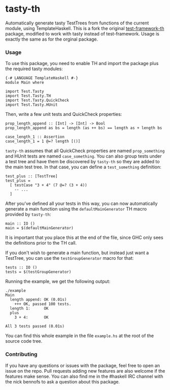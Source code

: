 # tasty-th

Automatically generate tasty TestTrees from functions of the current module, using TemplateHaskell.
This is a fork the original [test-framework-th](https://github.com/finnsson/test-generator) package, modified to work with tasty instead of test-framework. Usage is exactly the same as for the orginal package.

### Usage

To use this package, you need to enable TH and import the package plus the required tasty modules:

```
{-# LANGUAGE TemplateHaskell #-}
module Main where

import Test.Tasty
import Test.Tasty.TH
import Test.Tasty.QuickCheck
import Test.Tasty.HUnit
```

Then, write a few unit tests and QuickCheck properties:

```
prop_length_append :: [Int] -> [Int] -> Bool
prop_length_append as bs = length (as ++ bs) == length as + length bs

case_length_1 :: Assertion
case_length_1 = 1 @=? length [()]
```

`tasty-th` assumes that all QuickCheck properties are named `prop_something` and HUnit tests are named `case_something`. You can also group tests under a test tree and have them be discovered by `tasty-th` so they are added to the main test tree. In that case, you can define a `test_something` definition:

```
test_plus :: [TestTree]
test_plus = 
  [ testCase "3 + 4" (7 @=? (3 + 4))
    -- ...
  ]
```

After you've defined all your tests in this way, you can now automatically generate a main function using the `defaultMainGenerator` TH macro provided by `tasty-th`:

```
main :: IO ()
main = $(defaultMainGenerator)
```

It is important that you place this at the end of the file, since GHC only sees the definitions prior to the TH call.

If you don't wish to generate a main function, but instead just want a TestTree, you can use the `testGroupGenerator` macro for that:

```
tests :: IO ()
tests = $(testGroupGenerator)
```

Running the example, we get the following output:

```
./example
Main
  length append: OK (0.01s)
    +++ OK, passed 100 tests.
  length 1:      OK
  plus
    3 + 4:       OK

All 3 tests passed (0.01s)
```

You can find this whole example in the file `example.hs` at the root of the source code tree.

### Contributing

If you have any questions or issues with the package, feel free to open an issue on the repo. Pull requests adding new features are also welcome if the features make sense. You can also find me in the #haskell IRC channel with the nick bennofs to ask a question about this package.

